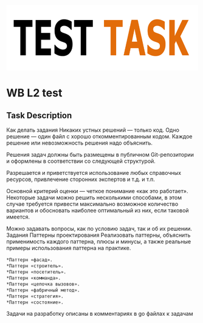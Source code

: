<p align="center">
  <a href="" rel="noopener">
 <img width=843px height=173px src="https://github.com/honyshyota/l0-wb-test/blob/master/images/logo.png" alt="Project logo"></a>
</p>


# WB L2 test

## Task Description

Как делать задания
Никаких устных решений — только код. Одно решение — один файл с хорошо откомментированным кодом. Каждое решение или невозможность решения надо объяснить. 

Решения задач должны быть размещены в публичном Git-репозитории и оформлены в соответствии со следующей структурой.

Разрешается и приветствуется использование любых справочных ресурсов, привлечение сторонних экспертов и т.д. и т.п. 


Основной критерий оценки — четкое понимание «как это работает». Некоторые задачи можно решить несколькими способами, в этом случае требуется привести максимально возможное количество вариантов и обосновать наиболее оптимальный из них, если таковой имеется.

Можно задавать вопросы, как по условию задач, так и об их решении.
Задания
Паттерны проектирования
Реализовать паттерны, объяснить применимость каждого паттерна, плюсы и минусы, а также реальные примеры использования паттерна на практике.

```
*Паттерн «фасад».
*Паттерн «строитель». 
*Паттерн «посетитель». 
*Паттерн «комманда». 
*Паттерн «цепочка вызовов». 
*Паттерн «фабричный метод». 
*Паттерн «стратегия». 
*Паттерн «состояние». 
```

Задачи на разработку описаны в комментариях в go файлах к задачам
